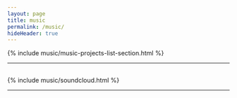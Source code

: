 ```yaml
---
layout: page
title: music
permalink: /music/
hideHeader: true
---
```


{% include music/music-projects-list-section.html %}

<hr class="col three hr-partial-sep" style="margin-top:10px; margin-bottom:30px;" />

{% include music/soundcloud.html %}

<!-- quote separator -->

<hr class="hr-partial-sep" style="margin-top:10px; margin-bottom:10px;" />
